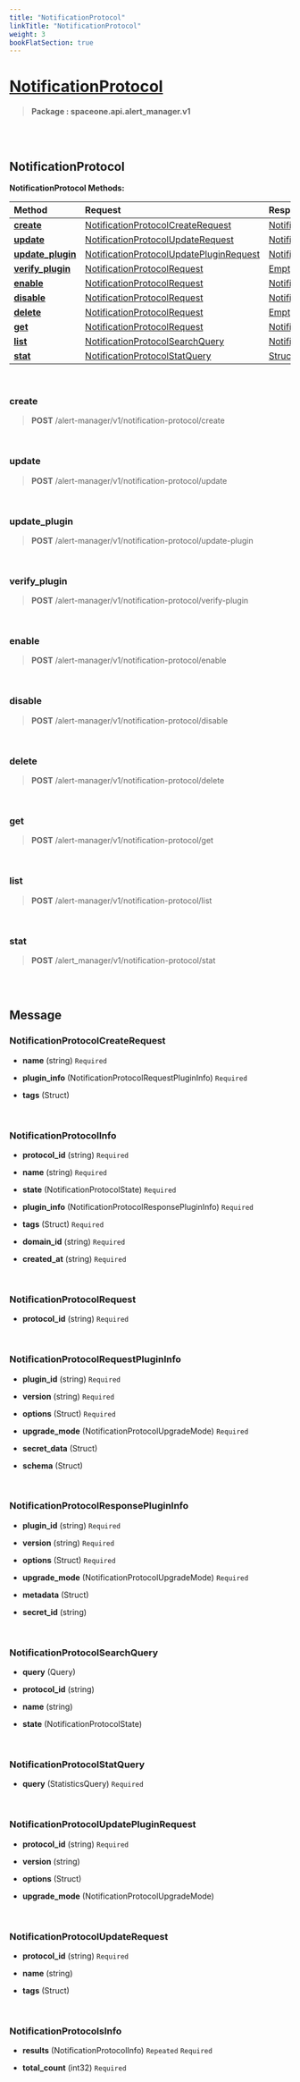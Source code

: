 ```yaml
---
title: "NotificationProtocol"
linkTitle: "NotificationProtocol"
weight: 3
bookFlatSection: true
---
```

# [NotificationProtocol](#NotificationProtocol)



>  **Package : spaceone.api.alert_manager.v1**

<br>
<br>

## NotificationProtocol





**NotificationProtocol Methods:**


| Method | Request | Response |
| :----- | :-------- | :-------- |
| [**create**](./NotificationProtocol#create) | [NotificationProtocolCreateRequest](NotificationProtocol#notificationprotocolcreaterequest) | [NotificationProtocolInfo](NotificationProtocol#notificationprotocolinfo) |
| [**update**](./NotificationProtocol#update) | [NotificationProtocolUpdateRequest](NotificationProtocol#notificationprotocolupdaterequest) | [NotificationProtocolInfo](NotificationProtocol#notificationprotocolinfo) |
| [**update_plugin**](./NotificationProtocol#update_plugin) | [NotificationProtocolUpdatePluginRequest](NotificationProtocol#notificationprotocolupdatepluginrequest) | [NotificationProtocolInfo](NotificationProtocol#notificationprotocolinfo) |
| [**verify_plugin**](./NotificationProtocol#verify_plugin) | [NotificationProtocolRequest](NotificationProtocol#notificationprotocolrequest) | [Empty](NotificationProtocol#empty) |
| [**enable**](./NotificationProtocol#enable) | [NotificationProtocolRequest](NotificationProtocol#notificationprotocolrequest) | [NotificationProtocolInfo](NotificationProtocol#notificationprotocolinfo) |
| [**disable**](./NotificationProtocol#disable) | [NotificationProtocolRequest](NotificationProtocol#notificationprotocolrequest) | [NotificationProtocolInfo](NotificationProtocol#notificationprotocolinfo) |
| [**delete**](./NotificationProtocol#delete) | [NotificationProtocolRequest](NotificationProtocol#notificationprotocolrequest) | [Empty](NotificationProtocol#empty) |
| [**get**](./NotificationProtocol#get) | [NotificationProtocolRequest](NotificationProtocol#notificationprotocolrequest) | [NotificationProtocolInfo](NotificationProtocol#notificationprotocolinfo) |
| [**list**](./NotificationProtocol#list) | [NotificationProtocolSearchQuery](NotificationProtocol#notificationprotocolsearchquery) | [NotificationProtocolsInfo](NotificationProtocol#notificationprotocolsinfo) |
| [**stat**](./NotificationProtocol#stat) | [NotificationProtocolStatQuery](NotificationProtocol#notificationprotocolstatquery) | [Struct](NotificationProtocol#struct) |



    
<br>

### create





> **POST** /alert-manager/v1/notification-protocol/create
>






    
<br>

### update





> **POST** /alert-manager/v1/notification-protocol/update
>






    
<br>

### update_plugin





> **POST** /alert-manager/v1/notification-protocol/update-plugin
>






    
<br>

### verify_plugin





> **POST** /alert-manager/v1/notification-protocol/verify-plugin
>






    
<br>

### enable





> **POST** /alert-manager/v1/notification-protocol/enable
>






    
<br>

### disable





> **POST** /alert-manager/v1/notification-protocol/disable
>






    
<br>

### delete





> **POST** /alert-manager/v1/notification-protocol/delete
>






    
<br>

### get





> **POST** /alert-manager/v1/notification-protocol/get
>






    
<br>

### list





> **POST** /alert-manager/v1/notification-protocol/list
>






    
<br>

### stat





> **POST** /alert_manager/v1/notification-protocol/stat
>






    


<br>
<br>

## Message



### NotificationProtocolCreateRequest
* **name** (string)   `Required` 

    
* **plugin_info** (NotificationProtocolRequestPluginInfo)   `Required` 

    
* **tags** (Struct)  

    <br>

### NotificationProtocolInfo
* **protocol_id** (string)   `Required` 

    
* **name** (string)   `Required` 

    
* **state** (NotificationProtocolState)   `Required` 

    
* **plugin_info** (NotificationProtocolResponsePluginInfo)   `Required` 

    
* **tags** (Struct)   `Required` 

    
* **domain_id** (string)   `Required` 

    
* **created_at** (string)   `Required` 

    <br>

### NotificationProtocolRequest
* **protocol_id** (string)   `Required` 

    <br>

### NotificationProtocolRequestPluginInfo
* **plugin_id** (string)   `Required` 

    
* **version** (string)   `Required` 

    
* **options** (Struct)   `Required` 

    
* **upgrade_mode** (NotificationProtocolUpgradeMode)   `Required` 

    
* **secret_data** (Struct)  

    
* **schema** (Struct)  

    <br>

### NotificationProtocolResponsePluginInfo
* **plugin_id** (string)   `Required` 

    
* **version** (string)   `Required` 

    
* **options** (Struct)   `Required` 

    
* **upgrade_mode** (NotificationProtocolUpgradeMode)   `Required` 

    
* **metadata** (Struct)  

    
* **secret_id** (string)  

    <br>

### NotificationProtocolSearchQuery
* **query** (Query)  

    
* **protocol_id** (string)  

    
* **name** (string)  

    
* **state** (NotificationProtocolState)  

    <br>

### NotificationProtocolStatQuery
* **query** (StatisticsQuery)   `Required` 

    <br>

### NotificationProtocolUpdatePluginRequest
* **protocol_id** (string)   `Required` 

    
* **version** (string)  

    
* **options** (Struct)  

    
* **upgrade_mode** (NotificationProtocolUpgradeMode)  

    <br>

### NotificationProtocolUpdateRequest
* **protocol_id** (string)   `Required` 

    
* **name** (string)  

    
* **tags** (Struct)  

    <br>

### NotificationProtocolsInfo
* **results** (NotificationProtocolInfo)  `Repeated`    `Required` 

    
* **total_count** (int32)   `Required` 

    <br>
